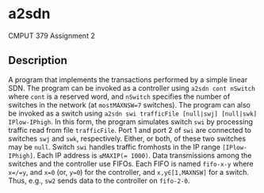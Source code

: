 # a2sdn

CMPUT 379 Assignment 2

## Description

A program that implements the transactions performed by a simple linear SDN. 
The program can be invoked as a controller using `a2sdn cont nSwitch` where `cont`
is a reserved word, and `nSwitch` specifies the number of switches in the network 
(at `mostMAXNSW=7` switches). The program can also be invoked as a switch using 
`a2sdn swi trafficFile [null|swj] [null|swk] IPlow-IPhigh`. In this form, the 
program simulates switch `swi` by processing traffic read from file `trafficFile`.
Port 1 and port 2 of `swi` are connected to switches `swj` and `swk`, respectively. 
Either, or both, of these two switches may be `null`. Switch `swi` handles traffic 
fromhosts in the IP range `[IPlow-IPhigh]`. Each IP address is `≤MAXIP(= 1000)`.
Data transmissions among the switches and the controller use FIFOs. Each FIFO 
is named `fifo-x-y` where `x=/=y`, and `x=0` (or, `y=0`) for the controller, and 
`x,y∈[1,MAXNSW]` for a switch. Thus, e.g., `sw2` sends data to the controller
on `fifo-2-0`.

